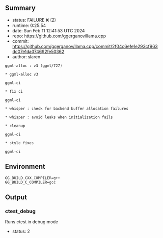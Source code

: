 ## Summary

- status:  FAILURE ❌ (2)
- runtime: 0:25.54
- date:    Sun Feb 11 12:41:53 UTC 2024
- repo:    https://github.com/ggerganov/llama.cpp
- commit:  https://github.com/ggerganov/llama.cpp/commit/2f04c6efe1e293cf963dc07e1da074692fe50362
- author:  slaren
```
ggml-alloc : v3 (ggml/727)

* ggml-alloc v3

ggml-ci

* fix ci

ggml-ci

* whisper : check for backend buffer allocation failures

* whisper : avoid leaks when initialization fails

* cleanup

ggml-ci

* style fixes

ggml-ci
```

## Environment

```
GG_BUILD_CXX_COMPILER=g++
GG_BUILD_C_COMPILER=gcc
```

## Output

### ctest_debug

Runs ctest in debug mode
- status: 2
```

```

